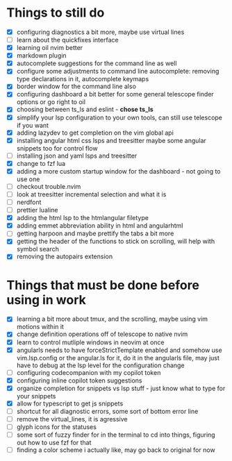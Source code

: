 # Things to still do

- [x] configuring diagnostics a bit more, maybe use virtual lines
- [ ] learn about the quickfixes interface
- [x] learning oil nvim better
- [x] markdown plugin
- [x] autocomplete suggestions for the command line as well
- [x] configure some adjustments to command line autocomplete: removing type declarations in it, autocomplete keymaps
- [x] border window for the command line also
- [x] configuring dashboard a bit better for some general telescope finder options or go right to oil
- [x] choosing between ts_ls and eslint - **chose ts_ls**
- [x] simplify your lsp configuration to your own tools, can still use telescope if you want
- [x] adding lazydev to get completion on the vim global api
- [x] installing angular html css lsps and treesitter maybe some angular snippets too for control flow
- [ ] installing json and yaml lsps and treesitter
- [x] change to fzf lua
- [x] adding a more custom startup window for the dashboard - not going to use one
- [ ] checkout trouble.nvim
- [ ] look at treesitter incremental selection and what it is
- [ ] nerdfont
- [ ] prettier lualine
- [x] adding the html lsp to the htmlangular filetype
- [x] adding emmet abbreviation ability in html and angularhtml
- [ ] getting harpoon and maybe prettify the tabs a bit more
- [x] getting the header of the functions to stick on scrolling, will help with symbol search
- [x] removing the autopairs extension

# Things that must be done before using in work

- [x] learning a bit more about tmux, and the scrolling, maybe using vim motions within it
- [x] change definition operations off of telescope to native nvim
- [x] learn to control mutliple windows in neovim at once
- [x] angularls needs to have forceStrictTemplate enabled and somehow use vim.lsp.config or the angular.ls for it, do it in the angularls file, may just have to debug at the lsp level for the configuration change
- [ ] configuring codecompanion with my copilot token
- [x] configuring inline copilot token suggestions
- [x] organize completion for snippets vs lsp stuff - just know what to type for your snippets
- [x] allow for typescript to get js snippets
- [ ] shortcut for all diagnostic errors, some sort of bottom error line
- [ ] remove the virtual_lines, it is agressive
- [ ] glyph icons for the statuses
- [ ] some sort of fuzzy finder for in the terminal to cd into things, figuring out how to use fzf for that
- [ ] finding a color scheme i actually like, may go back to original for now

